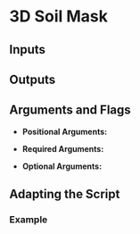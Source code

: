 # 3D Soil Mask

## Inputs

## Outputs

## Arguments and Flags
* **Positional Arguments:** 

* **Required Arguments:**
        
* **Optional Arguments:**

       
## Adapting the Script
                                        
### Example
